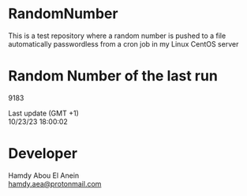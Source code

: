 # RandomNumber    
This is a test repository where a random number is pushed to a file automatically passwordless from a cron job in my Linux CentOS server    
# Random Number of the last run   
9183
      
Last update (GMT +1)    
10/23/23 18:00:02
# Developer    
Hamdy Abou El Anein   
hamdy.aea@protonmail.com
